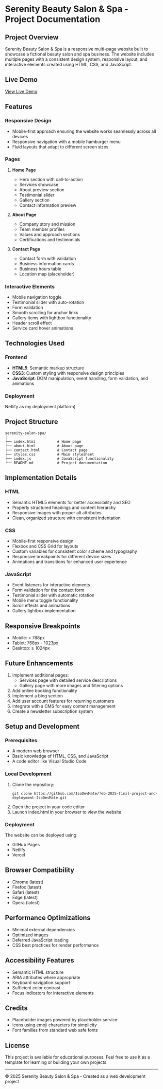 # Serenity Beauty Salon & Spa - Project Documentation

## Project Overview
Serenity Beauty Salon & Spa is a responsive multi-page website built to showcase a fictional beauty salon and spa business. The website includes multiple pages with a consistent design system, responsive layout, and interactive elements created using HTML, CSS, and JavaScript.

## Live Demo
[View Live Demo](https://webtechnologiesplpweek8assignment.netlify.app)

## Features

### Responsive Design
- Mobile-first approach ensuring the website works seamlessly across all devices
- Responsive navigation with a mobile hamburger menu
- Fluid layouts that adapt to different screen sizes

### Pages
1. **Home Page**
   - Hero section with call-to-action
   - Services showcase
   - About preview section
   - Testimonial slider
   - Gallery section
   - Contact information preview

2. **About Page**
   - Company story and mission
   - Team member profiles
   - Values and approach sections
   - Certifications and testimonials

3. **Contact Page**
   - Contact form with validation
   - Business information cards
   - Business hours table
   - Location map (placeholder)

### Interactive Elements
- Mobile navigation toggle
- Testimonial slider with auto-rotation
- Form validation
- Smooth scrolling for anchor links
- Gallery items with lightbox functionality
- Header scroll effect
- Service card hover animations

## Technologies Used

### Frontend
- **HTML5**: Semantic markup structure
- **CSS3**: Custom styling with responsive design principles
- **JavaScript**: DOM manipulation, event handling, form validation, and animations

### Deployment
 Netlify as my deployment platform)

## Project Structure

```
serenity-salon-spa/
│
├── index.html          # Home page
├── about.html          # About page
├── contact.html        # Contact page
├── styles.css          # Main stylesheet
├── index.js            # JavaScript functionality
└── README.md           # Project documentation
```

## Implementation Details

### HTML
- Semantic HTML5 elements for better accessibility and SEO
- Properly structured headings and content hierarchy
- Responsive images with proper alt attributes
- Clean, organized structure with consistent indentation

### CSS
- Mobile-first responsive design
- Flexbox and CSS Grid for layouts
- Custom variables for consistent color scheme and typography
- Responsive breakpoints for different device sizes
- Animations and transitions for enhanced user experience

### JavaScript
- Event listeners for interactive elements
- Form validation for the contact form
- Testimonial slider with automatic rotation
- Mobile menu toggle functionality
- Scroll effects and animations
- Gallery lightbox implementation

## Responsive Breakpoints
- Mobile: < 768px
- Tablet: 768px - 1023px
- Desktop: ≥ 1024px

## Future Enhancements
1. Implement additional pages:
   - Services page with detailed service descriptions
   - Gallery page with more images and filtering options
2. Add online booking functionality
3. Implement a blog section
4. Add user account features for returning customers
5. Integrate with a CMS for easy content management
6. Create a newsletter subscription system

## Setup and Development

### Prerequisites
- A modern web browser
- Basic knowledge of HTML, CSS, and JavaScript
- A code editor like Visual Studio Code

### Local Development
1. Clone the repository:
   ```
   git clone https://github.com/IsoDevMate/feb-2025-final-project-and-deployment-IsoDevMate.git
   ```
2. Open the project in your code editor
3. Launch index.html in your browser to view the website

### Deployment
The website can be deployed using:
- GitHub Pages
- Netlify
- Vercel

## Browser Compatibility
- Chrome (latest)
- Firefox (latest)
- Safari (latest)
- Edge (latest)
- Opera (latest)

## Performance Optimizations
- Minimal external dependencies
- Optimized images
- Deferred JavaScript loading
- CSS best practices for render performance

## Accessibility Features
- Semantic HTML structure
- ARIA attributes where appropriate
- Keyboard navigation support
- Sufficient color contrast
- Focus indicators for interactive elements

## Credits
- Placeholder images powered by placeholder service
- Icons using emoji characters for simplicity
- Font families from standard web safe fonts

## License
This project is available for educational purposes. Feel free to use it as a template for learning or building your own projects.

---

© 2025 Serenity Beauty Salon & Spa - Created as a web development project
